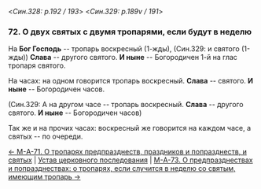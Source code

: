 
<*Син.328: p.192 / 193*>
<*Син.329: p.189v / 191*>

### 72. О двух святых с двумя тропарями, если будут в неделю

На **Бог Господь** -- тропарь воскресный (1-жды),
(Син.329: и святого (1-жды))
**Слава** -- другого святого.
**И ныне** -- Богородичен 1-й на глас тропаря святого.

На часах: на одном говорится тропарь воскресный. **Слава** -- святого.
**И ныне** -- Богородичен часов. 

(Син.329: А на другом часе -- тропарь воскресный. **Слава** -- другого святого.
**И ныне** -- Богородичен часов)

Так же и на прочих часах: воскресный же говорится на каждом часе,
а святых -- по очереди.

[← М-A-71. О тропарях предпразднеств, праздников и попразднеств, и святых](m_a_071)
| [Устав церковного последования](README.md)
| [М-A-73. О предпразднествах и попразднествах: о тропарях, если случится в неделю со святым, имеющим тропарь →](m_a_073.md)
